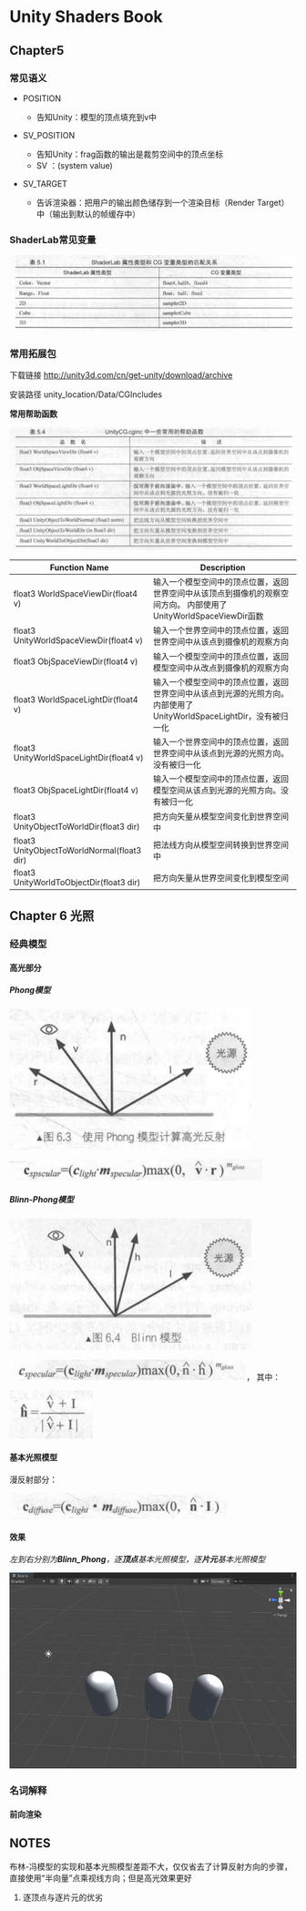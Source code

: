 # Unity Shaders Book

## Chapter5

### 常见语义

* POSITION

  * 告知Unity：模型的顶点填充到v中
* SV_POSITION

  * 告知Unity：frag函数的输出是裁剪空间中的顶点坐标
  * SV ：(system value)
* SV_TARGET

  * 告诉渲染器：把用户的输出颜色储存到一个渲染目标（Render Target）中（输出到默认的帧缓存中）

### ShaderLab常见变量

![1662098570553](image/220902_TryMarkdown/1662098570553.png)

### 常用拓展包

下载链接 http://unity3d.com/cn/get-unity/download/archive

安装路径 unity_location/Data/CGIncludes

**常用帮助函数**

![1662101937170](image/220902_TryMarkdown/1662101937170.png "常用帮助函数")

| Function Name                               | Description                                                                                                         |
| ------------------------------------------- | ------------------------------------------------------------------------------------------------------------------- |
| float3 WorldSpaceViewDir(float4 v)          | 输入一个模型空间中的顶点位置，返回世界空间中从该顶点到摄像机的观察空间方向。 内部使用了UnityWorldSpaceViewDir函数   |
| float3 UnityWorldSpaceViewDir(float4 v)     | 输入一个世界空间中的顶点位置，返回世界空间中从该点到摄像机的观察方向                                                |
| float3 ObjSpaceViewDir(float4 v)            | 输入一个模型空间中的顶点位置，返回模型空间中从改点到摄像机的观察方向                                                |
| float3 WorldSpaceLightDir(float4 v)         | 输入一个模型空间中的顶点位置，返回世界空间中从该点到光源的光照方向。内部使用了UnityWorldSpaceLightDir，没有被归一化 |
| float3 UnityWorldSpaceLightDir(float4 v)    | 输入一个世界空间中的顶点位置，返回世界空间中从该点到光源的光照方向。没有被归一化                                    |
| float3 ObjSpaceLightDir(float4 v)           | 输入一个模型空间中的顶点位置，返回模型空间从该点到光源的光照方向。没有被归一化                                      |
| float3 UnityObjectToWorldDir(float3 dir)    | 把方向矢量从模型空间变化到世界空间中                                                                                |
| float3 UnityObjectToWorldNormal(float3 dir) | 把法线方向从模型空间转换到世界空间中                                                                                |
| float3 UnityWorldToObjectDir(float3 dir)    | 把方向矢量从世界空间变化到模型空间                                                                                  |

## Chapter 6 光照

### 经典模型

#### 高光部分

##### Phong模型

![1662108914759](image/220902_TryMarkdown/1662108914759.png)

![1662108928177](image/220902_TryMarkdown/1662108928177.png)

##### Blinn-Phong模型

![1662108941587](image/220902_TryMarkdown/1662108941587.png)

![1662108951912](image/220902_TryMarkdown/1662108951912.png)， 其中：

![1662108967436](image/220902_TryMarkdown/1662108967436.png)

#### 基本光照模型

漫反射部分：

![1662110549678](image/220902_TryMarkdown/1662110549678.png)

#### 效果

*左到右分别为**Blinn_Phong**，逐**顶点**基本光照模型，逐**片元**基本光照模型*

![1662121211277](image/220902_TryMarkdown/1662121211277.png)

### 名词解释

#### 前向渲染

## NOTES

布林-冯模型的实现和基本光照模型差距不大，仅仅省去了计算反射方向的步骤，直接使用“半向量”点乘视线方向；但是高光效果更好

1. 逐顶点与逐片元的优劣
